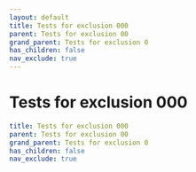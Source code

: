```yaml
---
layout: default
title: Tests for exclusion 000
parent: Tests for exclusion 00
grand_parent: Tests for exclusion 0
has_children: false
nav_exclude: true
---
```

# Tests for exclusion 000

```yaml
title: Tests for exclusion 000
parent: Tests for exclusion 00
grand_parent: Tests for exclusion 0
has_children: false
nav_exclude: true
```
